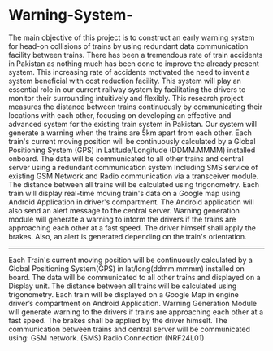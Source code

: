 # Warning-System-

The main objective of this project is to construct an early warning system for head-on collisions of trains
by using redundant data communication facility between trains. There has been a tremendous rate of
train accidents in Pakistan as nothing much has been done to improve the already present system. This
increasing rate of accidents motivated the need to invent a system beneficial with cost reduction facility.
This system will play an essential role in our current railway system by facilitating the drivers to monitor
their surrounding intuitively and flexibly. This research project measures the distance between trains
continuously by communicating their locations with each other, focusing on developing an effective and
advanced system for the existing train system in Pakistan.
Our system will generate a warning when the trains are 5km apart from each other. Each train's
current moving position will be continuously calculated by a Global Positioning System (GPS) in
Latitude/Longitude (DDMM.MMMM) installed onboard. The data will be communicated to all other
trains and central server using a redundant communication system Including SMS service of existing
GSM Network and Radio communication via a transceiver module. The distance between all trains will
be calculated using trigonometry. Each train will display real-time moving train's data on a Google map
using Android Application in driver's compartment. The Android application will also send an alert
message to the central server. Warning generation module will generate a warning to inform the drivers
if the trains are approaching each other at a fast speed. The driver himself shall apply the brakes. Also,
an alert is generated depending on the train's orientation.



----------------------------------------------------------------------------------------------------------------

Each Train's current moving position will be continuously calculated by a Global Positioning System(GPS)  in lat/long(ddmm.mmmm) installed on board.
The data will be communicated  to all other trains and displayed on a Display unit.
The distance between all trains will be calculated using trigonometry.
Each train will be displayed on a Google Map in engine driver’s compartment on Android Application. 
Warning Generation Module will generate warning to the drivers if trains are approaching each other at a fast speed. 
The brakes shall be applied by the driver himself.
The communication between trains and central server will be communicated using: 
GSM network. (SMS)
Radio Connection (NRF24L01) 
